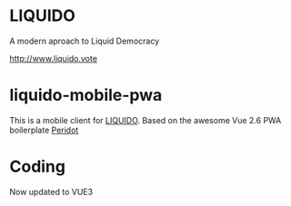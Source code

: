 # LIQUIDO

A modern aproach to Liquid Democracy

http://www.liquido.vote

# liquido-mobile-pwa

This is a mobile client for [LIQUIDO](http://www.liquido.vote). Based on the awesome Vue 2.6 PWA boilerplate [Peridot](https://github.com/Gingernaut/Peridot)

# Coding

Now updated to VUE3
